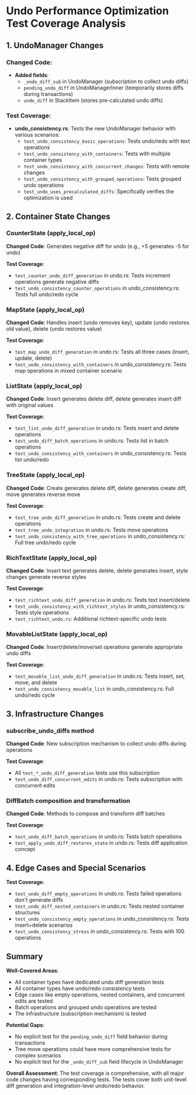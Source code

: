 # Undo Performance Optimization Test Coverage Analysis

## 1. UndoManager Changes

### Changed Code:
- **Added fields**: 
  - `_undo_diff_sub` in UndoManager (subscription to collect undo diffs)
  - `pending_undo_diff` in UndoManagerInner (temporarily stores diffs during transactions)
  - `undo_diff` in StackItem (stores pre-calculated undo diffs)

### Test Coverage:
- **undo_consistency.rs**: Tests the new UndoManager behavior with various scenarios:
  - `test_undo_consistency_basic_operations`: Tests undo/redo with text operations
  - `test_undo_consistency_with_containers`: Tests with multiple container types
  - `test_undo_consistency_with_concurrent_changes`: Tests with remote changes
  - `test_undo_consistency_with_grouped_operations`: Tests grouped undo operations
  - `test_undo_uses_precalculated_diffs`: Specifically verifies the optimization is used

## 2. Container State Changes

### CounterState (apply_local_op)
**Changed Code**: Generates negative diff for undo (e.g., +5 generates -5 for undo)

**Test Coverage**:
- `test_counter_undo_diff_generation` in undo.rs: Tests increment operations generate negative diffs
- `test_undo_consistency_counter_operations` in undo_consistency.rs: Tests full undo/redo cycle

### MapState (apply_local_op)
**Changed Code**: Handles insert (undo removes key), update (undo restores old value), delete (undo restores value)

**Test Coverage**:
- `test_map_undo_diff_generation` in undo.rs: Tests all three cases (insert, update, delete)
- `test_undo_consistency_with_containers` in undo_consistency.rs: Tests map operations in mixed container scenario

### ListState (apply_local_op)
**Changed Code**: Insert generates delete diff, delete generates insert diff with original values

**Test Coverage**:
- `test_list_undo_diff_generation` in undo.rs: Tests insert and delete operations
- `test_undo_diff_batch_operations` in undo.rs: Tests list in batch operations
- `test_undo_consistency_with_containers` in undo_consistency.rs: Tests list undo/redo

### TreeState (apply_local_op)
**Changed Code**: Create generates delete diff, delete generates create diff, move generates reverse move

**Test Coverage**:
- `test_tree_undo_diff_generation` in undo.rs: Tests create and delete operations
- `test_tree_undo_integration` in undo.rs: Tests move operations
- `test_undo_consistency_with_tree_operations` in undo_consistency.rs: Full tree undo/redo cycle

### RichTextState (apply_local_op)
**Changed Code**: Insert text generates delete, delete generates insert, style changes generate reverse styles

**Test Coverage**:
- `test_richtext_undo_diff_generation` in undo.rs: Tests text insert/delete
- `test_undo_consistency_with_richtext_styles` in undo_consistency.rs: Tests style operations
- `test_richtext_undo.rs`: Additional richtext-specific undo tests

### MovableListState (apply_local_op)
**Changed Code**: Insert/delete/move/set operations generate appropriate undo diffs

**Test Coverage**:
- `test_movable_list_undo_diff_generation` in undo.rs: Tests insert, set, move, and delete
- `test_undo_consistency_movable_list` in undo_consistency.rs: Full undo/redo cycle

## 3. Infrastructure Changes

### subscribe_undo_diffs method
**Changed Code**: New subscription mechanism to collect undo diffs during operations

**Test Coverage**:
- All `test_*_undo_diff_generation` tests use this subscription
- `test_undo_diff_concurrent_edits` in undo.rs: Tests subscription with concurrent edits

### DiffBatch composition and transformation
**Changed Code**: Methods to compose and transform diff batches

**Test Coverage**:
- `test_undo_diff_batch_operations` in undo.rs: Tests batch operations
- `test_apply_undo_diff_restores_state` in undo.rs: Tests diff application concept

## 4. Edge Cases and Special Scenarios

**Test Coverage**:
- `test_undo_diff_empty_operations` in undo.rs: Tests failed operations don't generate diffs
- `test_undo_diff_nested_containers` in undo.rs: Tests nested container structures
- `test_undo_consistency_empty_operations` in undo_consistency.rs: Tests insert+delete scenarios
- `test_undo_consistency_stress` in undo_consistency.rs: Tests with 100 operations

## Summary

**Well-Covered Areas**:
- All container types have dedicated undo diff generation tests
- All container types have undo/redo consistency tests
- Edge cases like empty operations, nested containers, and concurrent edits are tested
- Batch operations and grouped undo operations are tested
- The infrastructure (subscription mechanism) is tested

**Potential Gaps**:
- No explicit test for the `pending_undo_diff` field behavior during transactions
- Tree move operations could have more comprehensive tests for complex scenarios
- No explicit test for the `_undo_diff_sub` field lifecycle in UndoManager

**Overall Assessment**: The test coverage is comprehensive, with all major code changes having corresponding tests. The tests cover both unit-level diff generation and integration-level undo/redo behavior.